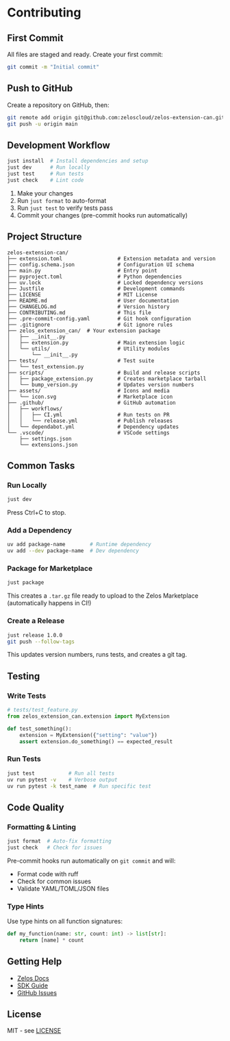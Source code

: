 # Contributing

## First Commit

All files are staged and ready. Create your first commit:

```bash
git commit -m "Initial commit"
```

## Push to GitHub

Create a repository on GitHub, then:

```bash
git remote add origin git@github.com:zeloscloud/zelos-extension-can.git
git push -u origin main
```

## Development Workflow

```bash
just install  # Install dependencies and setup
just dev      # Run locally
just test     # Run tests
just check    # Lint code
```

1. Make your changes
2. Run `just format` to auto-format
3. Run `just test` to verify tests pass
4. Commit your changes (pre-commit hooks run automatically)

## Project Structure

```
zelos-extension-can/
├── extension.toml                  # Extension metadata and version
├── config.schema.json              # Configuration UI schema
├── main.py                         # Entry point
├── pyproject.toml                  # Python dependencies
├── uv.lock                         # Locked dependency versions
├── Justfile                        # Development commands
├── LICENSE                         # MIT License
├── README.md                       # User documentation
├── CHANGELOG.md                    # Version history
├── CONTRIBUTING.md                 # This file
├── .pre-commit-config.yaml         # Git hook configuration
├── .gitignore                      # Git ignore rules
├── zelos_extension_can/  # Your extension package
│   ├── __init__.py
│   ├── extension.py                # Main extension logic
│   └── utils/                      # Utility modules
│       └── __init__.py
├── tests/                          # Test suite
│   └── test_extension.py
├── scripts/                        # Build and release scripts
│   ├── package_extension.py        # Creates marketplace tarball
│   └── bump_version.py             # Updates version numbers
├── assets/                         # Icons and media
│   └── icon.svg                    # Marketplace icon
├── .github/                        # GitHub automation
│   ├── workflows/
│   │   ├── CI.yml                  # Run tests on PR
│   │   └── release.yml             # Publish releases
│   └── dependabot.yml              # Dependency updates
└── .vscode/                        # VSCode settings
    ├── settings.json
    └── extensions.json
```

## Common Tasks

### Run Locally

```bash
just dev
```

Press Ctrl+C to stop.

### Add a Dependency

```bash
uv add package-name        # Runtime dependency
uv add --dev package-name  # Dev dependency
```

### Package for Marketplace

```bash
just package
```

This creates a `.tar.gz` file ready to upload to the Zelos Marketplace (automatically happens in CI!)

### Create a Release

```bash
just release 1.0.0
git push --follow-tags
```

This updates version numbers, runs tests, and creates a git tag.

## Testing

### Write Tests

```python
# tests/test_feature.py
from zelos_extension_can.extension import MyExtension

def test_something():
    extension = MyExtension({"setting": "value"})
    assert extension.do_something() == expected_result
```

### Run Tests

```bash
just test           # Run all tests
uv run pytest -v    # Verbose output
uv run pytest -k test_name  # Run specific test
```

## Code Quality

### Formatting & Linting

```bash
just format  # Auto-fix formatting
just check   # Check for issues
```

Pre-commit hooks run automatically on `git commit` and will:
- Format code with ruff
- Check for common issues
- Validate YAML/TOML/JSON files

### Type Hints

Use type hints on all function signatures:

```python
def my_function(name: str, count: int) -> list[str]:
    return [name] * count
```

## Getting Help

- [Zelos Docs](https://docs.zeloscloud.io)
- [SDK Guide](https://docs.zeloscloud.io/sdk)
- [GitHub Issues](https://github.com/zeloscloud/zelos-extension-can/issues)

## License

MIT - see [LICENSE](LICENSE)
